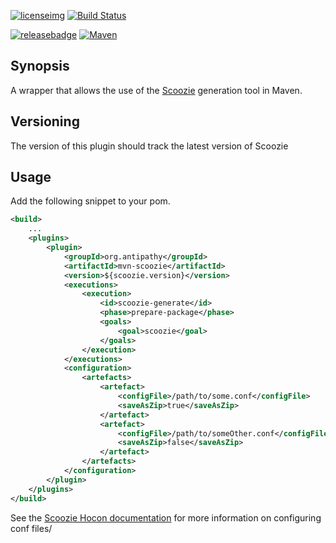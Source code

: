[![licenseimg]][licenselink]  [![Build Status](https://travis-ci.com/SimonJPegg/mvn_scoozie.svg?branch=master)](https://travis-ci.com/SimonJPegg/mvn_scoozie)

[![releasebadge]][releaselink] [![Maven][mavenimg]][mavenlink]

## Synopsis

A wrapper that allows the use of the [Scoozie](https://github.com/SimonJPegg/scoozie) generation tool in Maven.

## Versioning 

The version of this plugin should track the latest version of Scoozie

## Usage

Add the following snippet to your pom.

```xml
<build>
    ...
    <plugins>
        <plugin>
            <groupId>org.antipathy</groupId>
            <artifactId>mvn-scoozie</artifactId>
            <version>${scoozie.version}</version>
            <executions>
                <execution>
                    <id>scoozie-generate</id>
                    <phase>prepare-package</phase>
                    <goals>
                        <goal>scoozie</goal>
                    </goals>
                </execution>
            </executions>
            <configuration>
                <artefacts>
                    <artefact>
                        <configFile>/path/to/some.conf</configFile>
                        <saveAsZip>true</saveAsZip>
                    </artefact>
                    <artefact>
                        <configFile>/path/to/someOther.conf</configFile>
                        <saveAsZip>false</saveAsZip>
                    </artefact>
                </artefacts>
            </configuration>
        </plugin>
    </plugins>
</build>
```

See the [Scoozie Hocon documentation](https://github.com/SimonJPegg/scoozie/blob/master/HoconAPI.md) for more information on configuring conf files/

[licenseimg]: https://img.shields.io/badge/Licence-Apache%202.0-blue.svg
[licenselink]: ./LICENSE


[mavenimg]: https://maven-badges.herokuapp.com/maven-central/org.antipathy/mvn-scoozie/badge.svg
[mavenlink]: https://search.maven.org/search?q=org.antipathy.mvn-scoozie

[releasebadge]: https://img.shields.io/github/release/simonjpegg/mvn_scoozie.svg?style=flat
[releaselink]: https://github.com/SimonJPegg/mvn_scalafmt/releases